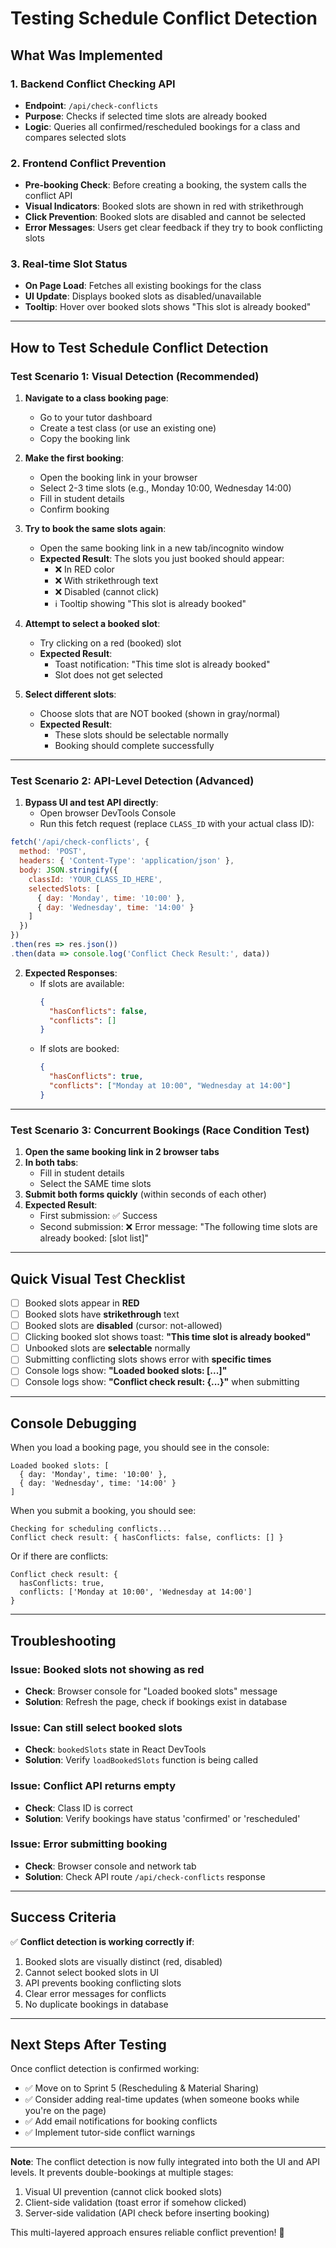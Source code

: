 # Testing Schedule Conflict Detection

## What Was Implemented

### 1. **Backend Conflict Checking API**
- **Endpoint**: `/api/check-conflicts`
- **Purpose**: Checks if selected time slots are already booked
- **Logic**: Queries all confirmed/rescheduled bookings for a class and compares selected slots

### 2. **Frontend Conflict Prevention**
- **Pre-booking Check**: Before creating a booking, the system calls the conflict API
- **Visual Indicators**: Booked slots are shown in red with strikethrough
- **Click Prevention**: Booked slots are disabled and cannot be selected
- **Error Messages**: Users get clear feedback if they try to book conflicting slots

### 3. **Real-time Slot Status**
- **On Page Load**: Fetches all existing bookings for the class
- **UI Update**: Displays booked slots as disabled/unavailable
- **Tooltip**: Hover over booked slots shows "This slot is already booked"

---

## How to Test Schedule Conflict Detection

### Test Scenario 1: Visual Detection (Recommended)

1. **Navigate to a class booking page**:
   - Go to your tutor dashboard
   - Create a test class (or use an existing one)
   - Copy the booking link

2. **Make the first booking**:
   - Open the booking link in your browser
   - Select 2-3 time slots (e.g., Monday 10:00, Wednesday 14:00)
   - Fill in student details
   - Confirm booking

3. **Try to book the same slots again**:
   - Open the same booking link in a new tab/incognito window
   - **Expected Result**: The slots you just booked should appear:
     - ❌ In RED color
     - ❌ With strikethrough text
     - ❌ Disabled (cannot click)
     - ℹ️ Tooltip showing "This slot is already booked"

4. **Attempt to select a booked slot**:
   - Try clicking on a red (booked) slot
   - **Expected Result**: 
     - Toast notification: "This time slot is already booked"
     - Slot does not get selected

5. **Select different slots**:
   - Choose slots that are NOT booked (shown in gray/normal)
   - **Expected Result**: 
     - These slots should be selectable normally
     - Booking should complete successfully

---

### Test Scenario 2: API-Level Detection (Advanced)

1. **Bypass UI and test API directly**:
   - Open browser DevTools Console
   - Run this fetch request (replace `CLASS_ID` with your actual class ID):

```javascript
fetch('/api/check-conflicts', {
  method: 'POST',
  headers: { 'Content-Type': 'application/json' },
  body: JSON.stringify({
    classId: 'YOUR_CLASS_ID_HERE',
    selectedSlots: [
      { day: 'Monday', time: '10:00' },
      { day: 'Wednesday', time: '14:00' }
    ]
  })
})
.then(res => res.json())
.then(data => console.log('Conflict Check Result:', data))
```

2. **Expected Responses**:
   - If slots are available:
     ```json
     {
       "hasConflicts": false,
       "conflicts": []
     }
     ```
   - If slots are booked:
     ```json
     {
       "hasConflicts": true,
       "conflicts": ["Monday at 10:00", "Wednesday at 14:00"]
     }
     ```

---

### Test Scenario 3: Concurrent Bookings (Race Condition Test)

1. **Open the same booking link in 2 browser tabs**
2. **In both tabs**:
   - Fill in student details
   - Select the SAME time slots
3. **Submit both forms quickly** (within seconds of each other)
4. **Expected Result**:
   - First submission: ✅ Success
   - Second submission: ❌ Error message: "The following time slots are already booked: [slot list]"

---

## Quick Visual Test Checklist

- [ ] Booked slots appear in **RED**
- [ ] Booked slots have **strikethrough** text
- [ ] Booked slots are **disabled** (cursor: not-allowed)
- [ ] Clicking booked slot shows toast: **"This time slot is already booked"**
- [ ] Unbooked slots are **selectable** normally
- [ ] Submitting conflicting slots shows error with **specific times**
- [ ] Console logs show: **"Loaded booked slots: [...]"**
- [ ] Console logs show: **"Conflict check result: {...}"** when submitting

---

## Console Debugging

When you load a booking page, you should see in the console:

```
Loaded booked slots: [
  { day: 'Monday', time: '10:00' },
  { day: 'Wednesday', time: '14:00' }
]
```

When you submit a booking, you should see:

```
Checking for scheduling conflicts...
Conflict check result: { hasConflicts: false, conflicts: [] }
```

Or if there are conflicts:

```
Conflict check result: {
  hasConflicts: true,
  conflicts: ['Monday at 10:00', 'Wednesday at 14:00']
}
```

---

## Troubleshooting

### Issue: Booked slots not showing as red
- **Check**: Browser console for "Loaded booked slots" message
- **Solution**: Refresh the page, check if bookings exist in database

### Issue: Can still select booked slots
- **Check**: `bookedSlots` state in React DevTools
- **Solution**: Verify `loadBookedSlots` function is being called

### Issue: Conflict API returns empty
- **Check**: Class ID is correct
- **Solution**: Verify bookings have status 'confirmed' or 'rescheduled'

### Issue: Error submitting booking
- **Check**: Browser console and network tab
- **Solution**: Check API route `/api/check-conflicts` response

---

## Success Criteria

✅ **Conflict detection is working correctly if**:
1. Booked slots are visually distinct (red, disabled)
2. Cannot select booked slots in UI
3. API prevents booking conflicting slots
4. Clear error messages for conflicts
5. No duplicate bookings in database

---

## Next Steps After Testing

Once conflict detection is confirmed working:
- ✅ Move on to Sprint 5 (Rescheduling & Material Sharing)
- ✅ Consider adding real-time updates (when someone books while you're on the page)
- ✅ Add email notifications for booking conflicts
- ✅ Implement tutor-side conflict warnings

---

**Note**: The conflict detection is now fully integrated into both the UI and API levels. It prevents double-bookings at multiple stages:
1. Visual UI prevention (cannot click booked slots)
2. Client-side validation (toast error if somehow clicked)
3. Server-side validation (API check before inserting booking)

This multi-layered approach ensures reliable conflict prevention! 🎯

